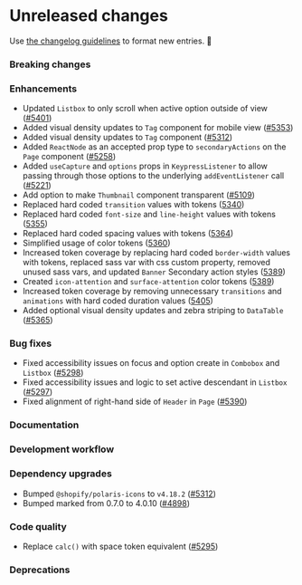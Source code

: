 # Unreleased changes

Use [the changelog guidelines](/documentation/Versioning%20and%20changelog.md) to format new entries. 💜

### Breaking changes

### Enhancements

- Updated `Listbox` to only scroll when active option outside of view ([#5401](https://github.com/Shopify/polaris/pull/5401/))
- Added visual density updates to `Tag` component for mobile view ([#5353](https://github.com/Shopify/polaris/pull/5353))
- Added visual density updates to `Tag` component ([#5312](https://github.com/Shopify/polaris/pull/5312))
- Added `ReactNode` as an accepted prop type to `secondaryActions` on the `Page` component ([#5258](https://github.com/Shopify/polaris-react/pull/5258))
- Added `useCapture` and `options` props in `KeypressListener` to allow passing through those options to the underlying `addEventListener` call ([#5221](https://github.com/Shopify/polaris-react/pull/5221))
- Add option to make `Thumbnail` component transparent ([#5109](https://github.com/Shopify/polaris-react/pull/5109))
- Replaced hard coded `transition` values with tokens ([5340](https://github.com/Shopify/polaris/pull/5340/))
- Replaced hard coded `font-size` and `line-height` values with tokens ([5355](https://github.com/Shopify/polaris/pull/5355/))
- Replaced hard coded spacing values with tokens ([5364](https://github.com/Shopify/polaris/pull/5364/))
- Simplified usage of color tokens ([5360](https://github.com/Shopify/polaris/pull/5360/))
- Increased token coverage by replacing hard coded `border-width` values with tokens, replaced sass var with css custom property, removed unused sass vars, and updated `Banner` Secondary action styles ([5389](https://github.com/Shopify/polaris/pull/5389))
- Created `icon-attention` and `surface-attention` color tokens ([5389](https://github.com/Shopify/polaris/pull/5389))
- Increased token coverage by removing unnecessary `transitions` and `animations` with hard coded duration values ([5405](https://github.com/Shopify/polaris/pull/5405/))
- Added optional visual density updates and zebra striping to `DataTable` ([#5365](https://github.com/Shopify/polaris/pull/5365/))

### Bug fixes

- Fixed accessibility issues on focus and option create in `Combobox` and `Listbox` ([#5298](https://github.com/Shopify/polaris-react/pull/5298))
- Fixed accessibility issues and logic to set active descendant in `Listbox` ([#5297](https://github.com/Shopify/polaris-react/pull/5297))
- Fixed alignment of right-hand side of `Header` in `Page` ([#5390](https://github.com/Shopify/polaris/pull/5390))

### Documentation

### Development workflow

### Dependency upgrades

- Bumped `@shopify/polaris-icons` to `v4.18.2` ([#5312](https://github.com/Shopify/polaris/pull/5312))
- Bumped marked from 0.7.0 to 4.0.10 ([#4898](https://github.com/Shopify/polaris/pull/4898))

### Code quality

- Replace `calc()` with space token equivalent ([#5295](https://github.com/Shopify/polaris-react/pull/5295))

### Deprecations
